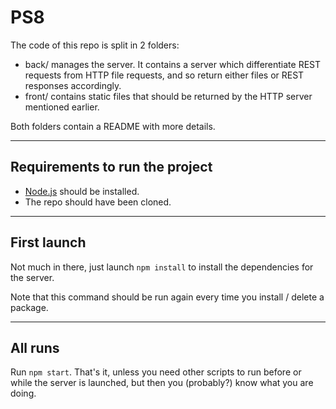 # PS8

The code of this repo is split in 2 folders:
* back/ manages the server. It contains a server which differentiate REST requests from HTTP file requests, and so
return either files or REST responses accordingly.
* front/ contains static files that should be returned by the HTTP server mentioned earlier.

Both folders contain a README with more details.

---

## Requirements to run the project

* [Node.js](https://nodejs.org/) should be installed.
* The repo should have been cloned.

---

## First launch

Not much in there, just launch `npm install` to install the dependencies for the server.

Note that this command should be run again every time you install / delete a package.

---

## All runs

Run `npm start`. That's it, unless you need other scripts to run before or while the server is launched,
but then you (probably?) know what you are doing.